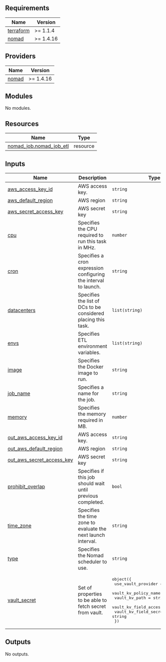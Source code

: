 <!-- BEGIN_TF_DOCS -->
## Requirements

| Name | Version |
|------|---------|
| <a name="requirement_terraform"></a> [terraform](#requirement\_terraform) | >= 1.1.4 |
| <a name="requirement_nomad"></a> [nomad](#requirement\_nomad) | >= 1.4.16 |

## Providers

| Name | Version |
|------|---------|
| <a name="provider_nomad"></a> [nomad](#provider\_nomad) | >= 1.4.16 |

## Modules

No modules.

## Resources

| Name | Type |
|------|------|
| [nomad_job.nomad_job_etl](https://registry.terraform.io/providers/hashicorp/nomad/latest/docs/resources/job) | resource |

## Inputs

| Name | Description | Type | Default | Required |
|------|-------------|------|---------|:--------:|
| <a name="input_aws_access_key_id"></a> [aws\_access\_key\_id](#input\_aws\_access\_key\_id) | AWS access key. | `string` | `"aws"` | no |
| <a name="input_aws_default_region"></a> [aws\_default\_region](#input\_aws\_default\_region) | AWS region | `string` | `"aws"` | no |
| <a name="input_aws_secret_access_key"></a> [aws\_secret\_access\_key](#input\_aws\_secret\_access\_key) | AWS secret key | `string` | `"aws"` | no |
| <a name="input_cpu"></a> [cpu](#input\_cpu) | Specifies the CPU required to run this task in MHz. | `number` | `10000` | no |
| <a name="input_cron"></a> [cron](#input\_cron) | Specifies a cron expression configuring the interval to launch. | `string` | `"@daily"` | no |
| <a name="input_datacenters"></a> [datacenters](#input\_datacenters) | Specifies the list of DCs to be considered placing this task. | `list(string)` | <pre>[<br>  "dc1"<br>]</pre> | no |
| <a name="input_envs"></a> [envs](#input\_envs) | Specifies ETL environment variables. | `list(string)` | `[]` | no |
| <a name="input_image"></a> [image](#input\_image) | Specifies the Docker image to run. | `string` | `"pmikus/docker-ubuntu-focal-aws-glue:latest"` | no |
| <a name="input_job_name"></a> [job\_name](#input\_job\_name) | Specifies a name for the job. | `string` | `"etl"` | no |
| <a name="input_memory"></a> [memory](#input\_memory) | Specifies the memory required in MB. | `number` | `20000` | no |
| <a name="input_out_aws_access_key_id"></a> [out\_aws\_access\_key\_id](#input\_out\_aws\_access\_key\_id) | AWS access key. | `string` | `"aws"` | no |
| <a name="input_out_aws_default_region"></a> [out\_aws\_default\_region](#input\_out\_aws\_default\_region) | AWS region | `string` | `"aws"` | no |
| <a name="input_out_aws_secret_access_key"></a> [out\_aws\_secret\_access\_key](#input\_out\_aws\_secret\_access\_key) | AWS secret key | `string` | `"aws"` | no |
| <a name="input_prohibit_overlap"></a> [prohibit\_overlap](#input\_prohibit\_overlap) | Specifies if this job should wait until previous completed. | `bool` | `true` | no |
| <a name="input_time_zone"></a> [time\_zone](#input\_time\_zone) | Specifies the time zone to evaluate the next launch interval. | `string` | `"UTC"` | no |
| <a name="input_type"></a> [type](#input\_type) | Specifies the Nomad scheduler to use. | `string` | `"batch"` | no |
| <a name="input_vault_secret"></a> [vault\_secret](#input\_vault\_secret) | Set of properties to be able to fetch secret from vault. | <pre>object({<br>    use_vault_provider        = bool,<br>    vault_kv_policy_name      = string,<br>    vault_kv_path             = string,<br>    vault_kv_field_access_key = string,<br>    vault_kv_field_secret_key = string<br>  })</pre> | <pre>{<br>  "use_vault_provider": false,<br>  "vault_kv_field_access_key": "access_key",<br>  "vault_kv_field_secret_key": "secret_key",<br>  "vault_kv_path": "secret/data/etl",<br>  "vault_kv_policy_name": "kv"<br>}</pre> | no |

## Outputs

No outputs.
<!-- END_TF_DOCS -->